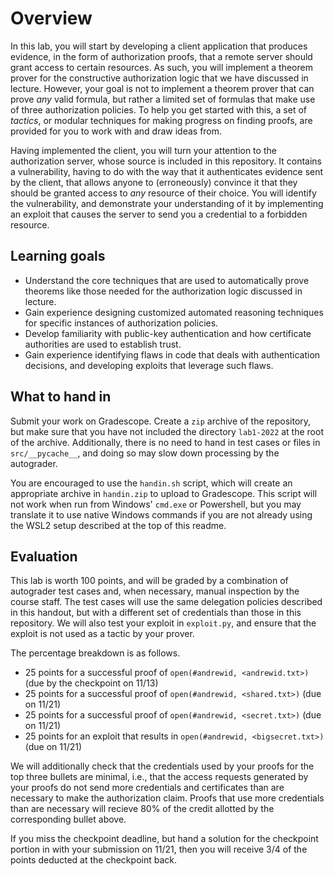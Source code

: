 # Overview

In this lab, you will start by developing a client application that produces evidence, in the form of authorization proofs, that a remote server should grant access to certain resources. As such, you will implement a theorem prover for the constructive authorization logic that we have discussed in lecture. However, your goal is not to implement a theorem prover that can prove *any* valid formula, but rather a limited set of formulas that make use of three authorization policies. To help you get started with this, a set of *tactics*, or modular techniques for making progress on finding proofs, are provided for you to work with and draw ideas from.

Having implemented the client, you will turn your attention to the authorization server, whose source is included in this repository. It contains a vulnerability, having to do with the way that it authenticates evidence sent by the client, that allows anyone to (erroneously) convince it that they should be granted access to *any* resource of their choice. You will identify the vulnerability, and demonstrate your understanding of it by implementing an exploit that causes the server to send you a credential to a forbidden resource.

## Learning goals

* Understand the core techniques that are used to automatically prove theorems like those needed for the authorization logic discussed in lecture.
* Gain experience designing customized automated reasoning techniques for specific instances of authorization policies.
* Develop familiarity with public-key authentication and how certificate authorities are used to establish trust.
* Gain experience identifying flaws in code that deals with authentication decisions, and developing exploits that leverage such flaws.

## What to hand in

Submit your work on Gradescope. Create a `zip` archive of the repository, but make sure that you have not included the directory `lab1-2022` at the root of the archive. Additionally, there is no need to hand in test cases or files in `src/__pycache__`, and doing so may slow down processing by the autograder.

You are encouraged to use the `handin.sh` script, which will create an appropriate archive in `handin.zip` to upload to Gradescope. This script will not work when run from Windows' `cmd.exe` or Powershell, but you may translate it to use native Windows commands if you are not already using the WSL2 setup described at the top of this readme.

## Evaluation

This lab is worth 100 points, and will be graded by a combination of autograder test cases and, when necessary, manual inspection by the course staff. The test cases will use the same delegation policies described in this handout, but with a different set of credentials than those in this repository. We will also test your exploit in `exploit.py`, and ensure that the exploit is not used as a tactic by your prover.

The percentage breakdown is as follows.

* 25 points for a successful proof of `open(#andrewid, <andrewid.txt>)` (due by the checkpoint on 11/13)
* 25 points for a successful proof of `open(#andrewid, <shared.txt>)` (due on 11/21)
* 25 points for a successful proof of `open(#andrewid, <secret.txt>)` (due on 11/21)
* 25 points for an exploit that results in `open(#andrewid, <bigsecret.txt>)` (due on 11/21)

We will additionally check that the credentials used by your proofs for the top three bullets are minimal, i.e., that the access requests generated by your proofs do not send more credentials and certificates than are necessary to make the authorization claim. Proofs that use more credentials than are necessary will recieve 80% of the credit allotted by the corresponding bullet above.

If you miss the checkpoint deadline, but hand a solution for the checkpoint portion in with your submission on 11/21, then you will receive 3/4 of the points deducted at the checkpoint back.